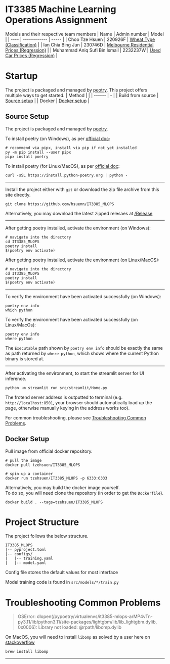 # IT3385 Machine Learning Operations Assignment

Models and their respective team members
| Name | Admin number | Model |
| ---- | ------------ | ----- |
| Choo Tze Hsuen | 220926F | [Wheat Type (Classification)](/src/streamlit/pages/1_Wheat.py) |
| Ian Chia Bing Jun | 230746D | [Melbourne Residential Prices (Regression)](/src/streamlit/pages/2_Melbourne.py) |
| Muhammad Aniq Sufi Bin Ismail | 2232237W | [Used Car Prices (Regression)](/src/streamlit/pages/3_Used_Car_Prices.py) |


# Startup

The project is packaged and managed by [peotry](https://python-poetry.org/).
This project offers multiple ways to get started.
| Method |   |
| ------ | - |
| Build from source | [Source setup](#source-setup) |
| Docker | [Docker setup](#docker-setup) |

## Source Setup
The project is packaged and managed by [poetry](https://python-poetry.org/).

To install poetry (on Windows), as per [official doc](https://python-poetry.org/docs/#installing-with-the-official-installer):
```
# recommend via pipx, install via pip if not yet installed
py -m pip install --user pipx
pipx install poetry
```
To install poetry (for Linux/MacOS), as per [official doc](https://python-poetry.org/docs/#installing-with-the-official-installer):
```
curl -sSL https://install.python-poetry.org | python -
```
<hr>

Install the project either with `git` or download the zip file archive from this site directly.
```
git clone https://github.com/hsuenn/IT3385_MLOPS
```

Alternatively, you may download the latest zipped relesaes at [/Release]()
<hr>

After getting poetry installed, activate the environment (on Windows):
```
# navigate into the directory
cd IT3385_MLOPS
poetry install
$(poetry env activate)
```

After getting poetry installed, activate the environment (on Linux/MacOS):
```
# navigate into the directory
cd IT3385_MLOPS
poetry install
$(poetry env activate)
```
<hr>

To verify the environment have been activated successfully (on Windows):
```
poetry env info
which python
```

To verify the environment have been activated successfully (on Linux/MacOs):
```
poetry env info
where python
```
The `Executable` path shown by `poetry env info` should be exactly the same as path returned by `where python`, which shows where the current Python binary is stored at.
<hr>

After activating the environment, to start the streamlit server for UI inference.
```
python -m streamlit run src/streamlit/Home.py
```

The frotend server address is outputted to terminal (e.g. `http://localhost:8501`, your browser should automatically load up the page, otherwise manually keying in the address works too).

For common troubleshooting, please see [Troubleshooting Common Problems](#troubleshooting-common-problems).

## Docker Setup
Pull image from official docker repository.
```
# pull the image
docker pull tzehsuen/IT3385_MLOPS

# spin up a container
docker run tzehsuen/IT3385_MLOPS -p 6333:6333
```

Alternatively, you may build the docker image yourself.<br>
To do so, you will need clone the repository (in order to get the `Dockerfile`).
```
docker build . --tags=tzehsuen/IT3385_MLOPS
```


# Project Structure
The project follows the below structure.
```
IT3385_MLOPS
|-- pyproject.toml
|-- configs/
|   |-- training.yaml
|   |-- model.yaml
```

Config file stores the default values for most interface

Model training code is found in `src/models/*/train.py`


# Troubleshooting Common Problems

> OSError: dlopen(/pypoetry/virtualenvs/it3385-mlops-arMP4vTn-py3.11/lib/python3.11/site-packages/lightgbm/lib/lib_lightgbm.dylib, 0x0006): Library not loaded: @rpath/libomp.dylib

On MacOS, you will need to install `libomp` as solved by a user here on [stackoverflow](https://stackoverflow.com/a/55958281)

```
brew install libomp
```

<hr>
